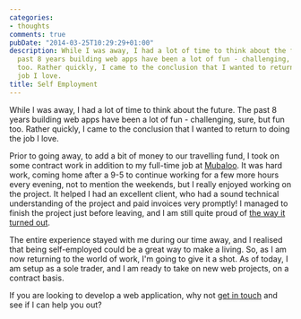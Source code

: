 ```yaml
---
categories:
- thoughts
comments: true
pubDate: "2014-03-25T10:29:29+01:00"
description: While I was away, I had a lot of time to think about the future. The
  past 8 years building web apps have been a lot of fun - challenging, sure, but fun
  too. Rather quickly, I came to the conclusion that I wanted to return to doing the
  job I love.
title: Self Employment
---
```


While I was away, I had a lot of time to think about the future. The past 8 years building web apps have been a lot of fun - challenging, sure, but fun too. Rather quickly, I came to the conclusion that I wanted to return to doing the job I love.

<!-- more -->

Prior to going away, to add a bit of money to our travelling fund, I took on some contract work in addition to my full-time job at [Mubaloo](http://mubaloo.com). It was hard work, coming home after a 9-5 to continue working for a few more hours every evening, not to mention the weekends, but I really enjoyed working on the project. It helped I had an excellent client, who had a sound technical understanding of the project and paid invoices very promptly! I managed to finish the project just before leaving, and I am still quite proud of [the way it turned out](http://torpio.com/app).

The entire experience stayed with me during our time away, and I realised that being self-employed could be a great way to make a living. So, as I am now returning to the world of work, I'm going to give it a shot. As of today, I am setup as a sole trader, and I am ready to take on new web projects, on a contract basis.

If you are looking to develop a web application, why not [get in touch](mailto:fiznool@gmail.com) and see if I can help you out?
